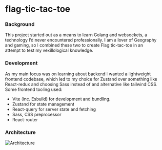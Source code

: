 # flag-tic-tac-toe
### Background
This project started out as a means to learn Golang and websockets, a technology I’d never encountered professionally. I am a lover of Geography and gaming, so I combined these two to create Flag tic-tac-toe in an attempt to test my vexillological knowledge.

### Development
As my main focus was on learning about backend I wanted a lightweight frontend codebase, which led to my choice for Zustand over something like React-redux and choosing Sass instead of and alternative like tailwind CSS. Some frontend tooling used:
- Vite (inc. Esbuild) for development and bundling.
- Zustand for state management
- React-query for server state and fetching
- Sass, CSS preprocessor
- React-router

### Architecture
![Architecture](https://github.com/user-attachments/assets/2bd39796-6303-41e3-a580-55b0220cc402)

 
